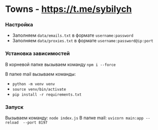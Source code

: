 # Towns - https://t.me/sybilych

### Настройка
- Заполняем `data/emails.txt` в формате `username:password`
- Заполняем `data/proxies.txt` в формате `username:password@ip:port`

### Установка зависимостей

В корневой папке вызываем команду `npm i --force`


В папке mail вызываем команды:
- `python -m venv venv`
- `source venv/bin/activate`
- `pip install -r requirements.txt`

### Запуск

Вызываем команду: `node index.js`
В папке mail: `uvicorn main:app --reload  --port 8197`

